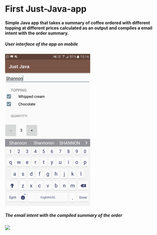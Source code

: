 # First Just-Java-app

#### Simple Java app that takes a summary of coffee ordered with different topping at different prices calculated as an output and compiles a email intent with the order summary.

##### User interface of the app on mobile
<img src="/Screenshot_20180607-151658.png" height="500px">

##### The email intent with the compiled summary of the order
<img src="/Untitled" height="500px">
